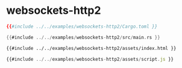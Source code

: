 # websockets-http2

```toml
{{#include ../../examples/websockets-http2/Cargo.toml }}
```

```rust
{{#include ../../examples/websockets-http2/src/main.rs }}
```

```html
{{#include ../../examples/websockets-http2/assets/index.html }}
```

```javascript
{{#include ../../examples/websockets-http2/assets/script.js }}
```

